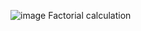 ![image](https://github.com/user-attachments/assets/2a4019b5-82b8-41d0-b0f4-2985f62336e7)
Factorial calculation
